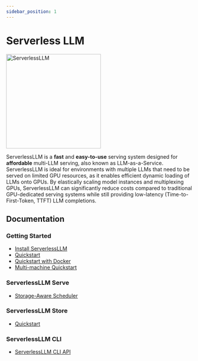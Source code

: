 ```yaml
---
sidebar_position: 1
---
```


# Serverless LLM

<!-- Scaled logo -->
<img src="/img/serverlessllm.jpg" alt="ServerlessLLM" width="256px"/>

ServerlessLLM is a **fast** and **easy-to-use** serving system designed for **affordable** multi-LLM serving, also known as LLM-as-a-Service. ServerlessLLM is ideal for environments with multiple LLMs that need to be served on limited GPU resources, as it enables efficient dynamic loading of LLMs onto GPUs. By elastically scaling model instances and multiplexing GPUs, ServerlessLLM can significantly reduce costs compared to traditional GPU-dedicated serving systems while still providing low-latency (Time-to-First-Token, TTFT) LLM completions.

## Documentation

### Getting Started

- [Install ServerlessLLM](./getting_started/installation.md)
- [Quickstart](./getting_started/quickstart.md)
- [Quickstart with Docker](./getting_started/docker_quickstart.md)
- [Multi-machine Quickstart](./getting_started/multi_machine_setup.md)

### ServerlessLLM Serve

- [Storage-Aware Scheduler](./serve/storage_aware_scheduling.md)

### ServerlessLLM Store

- [Quickstart](./store/quickstart.md)

### ServerlessLLM CLI

- [ServerlessLLM CLI API](./cli/cli_api.md)
